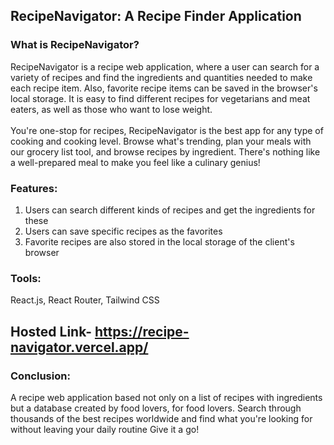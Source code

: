 ## RecipeNavigator: A Recipe Finder Application

### What is RecipeNavigator?

RecipeNavigator is a recipe web application, where a user can search for a variety of recipes and find the ingredients and quantities needed to make each recipe item. Also, favorite recipe items can be saved in the browser's local storage. It is easy to find different recipes for vegetarians and meat eaters, as well as those who want to lose weight.
<br/>
<br/>
You're one-stop for recipes, RecipeNavigator is the best app for any type of cooking and cooking level. Browse what's trending, plan your meals with our grocery list tool, and browse recipes by ingredient. There's nothing like a well-prepared meal to make you feel like a culinary genius!

### Features:

1.  Users can search different kinds of recipes and get the ingredients for these
2.  Users can save specific recipes as the favorites
3.  Favorite recipes are also stored in the local storage of the client's browser

### Tools:

React.js, React Router, Tailwind CSS

## Hosted Link-  https://recipe-navigator.vercel.app/

### Conclusion:

A recipe web application based not only on a list of recipes with ingredients but a database created by food lovers, for food lovers. Search through thousands of the best recipes worldwide and find what you're looking for without leaving your daily routine Give it a go!
